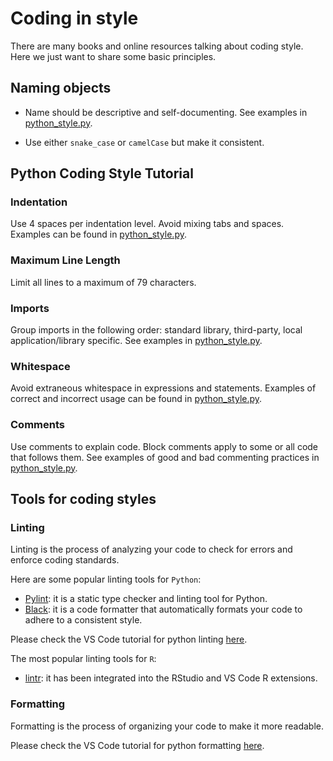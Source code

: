 # Coding in style

There are many books and online resources talking about coding style. Here we just want to share some basic principles.

## Naming objects

- Name should be descriptive and self-documenting. See examples in [python_style.py](../codes/python/chapter_coding/python_style.py).

- Use either `snake_case` or `camelCase` but make it consistent.

## Python Coding Style Tutorial

### Indentation
Use 4 spaces per indentation level. Avoid mixing tabs and spaces. Examples can be found in [python_style.py](../codes/python/chapter_coding/python_style.py).

### Maximum Line Length
Limit all lines to a maximum of 79 characters.

### Imports
Group imports in the following order: standard library, third-party, local application/library specific. See examples in [python_style.py](../codes/python/chapter_coding/python_style.py).

### Whitespace
Avoid extraneous whitespace in expressions and statements. Examples of correct and incorrect usage can be found in [python_style.py](../codes/python/chapter_coding/python_style.py).

### Comments
Use comments to explain code. Block comments apply to some or all code that follows them. See examples of good and bad commenting practices in [python_style.py](../codes/python/chapter_coding/python_style.py).

## Tools for coding styles

### Linting

Linting is the process of analyzing your code to check for errors and enforce coding standards. 

Here are some popular linting tools for `Python`:

- [Pylint](https://pypi.org/project/pylint/): it is a static type checker and linting tool for Python.
- [Black](https://pypi.org/project/black/): it is a code formatter that automatically formats your code to adhere to a consistent style.

Please check the VS Code tutorial for python linting [here](https://code.visualstudio.com/docs/python/linting).

The most popular linting tools for `R`:

- [lintr](https://lintr.r-lib.org/articles/lintr.html): it has been integrated into the RStudio and VS Code R extensions.

### Formatting

Formatting is the process of organizing your code to make it more readable.

Please check the VS Code tutorial for python formatting [here](https://code.visualstudio.com/docs/python/formatting).
